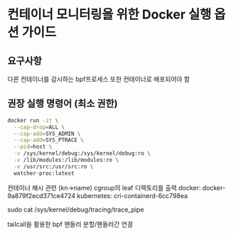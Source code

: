 # 컨테이너 모니터링을 위한 Docker 실행 옵션 가이드

## 요구사항
다른 컨테이너를 감시하는 bpf프로세스 또한 컨테이너로 배포되어야 함

## 권장 실행 명령어 (최소 권한)
```bash
docker run -it \
  --cap-drop=ALL \
  --cap-add=SYS_ADMIN \
  --cap-add=SYS_PTRACE \
  --pid=host \
  -v /sys/kernel/debug:/sys/kernel/debug:ro \
  -v /lib/modules:/lib/modules:ro \
  -v /usr/src:/usr/src:ro \
  watcher-proc:latest
```



컨테이너 해시 관련 (kn->name)
cgroup의 leaf 디렉토리를 출력
docker: docker-9a879f2ecd371ce4724
kubernetes: cri-containerd-6cc798ea


sudo cat /sys/kernel/debug/tracing/trace_pipe


tailcall을 활용한 bpf 핸들러 분할/핸들러간 연결